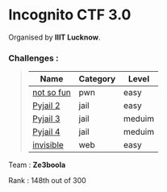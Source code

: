 # Incognito CTF 3.0
Organised by **IIIT Lucknow**.

### Challenges  :
> | Name        | Category    | Level   |
> | ----------- | ----------- | ------- |
> | [not so fun](./Not%20so%20fun.md) | pwn |easy   |
> | [Pyjail 2](./PyJail1.md)    | jail | easy  | 
> | [Pyjail 3](./PyJail2.md)    | jail | meduim  | 
> | [Pyjail 4](./PyJail3.md)    | jail | meduim  | 
> | [invisible](./invisible.md) | web | easy |


Team : **Ze3boola**

Rank : 148th out of 300

</br>